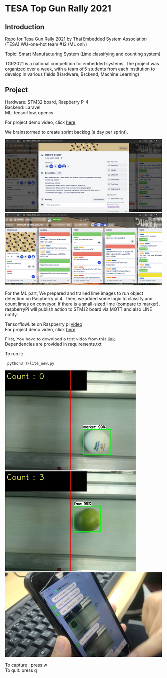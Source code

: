 # TESA Top Gun Rally 2021

## Introduction

Repo for Tesa Gun Rally 2021 by Thai Embedded System Association (TESA)
WU-one-hot team #12 (ML only)

Topic: Smart Manufacturing System (Lime classifying and counting system)

TGR2021 is a national competition for embedded systems. The project was organized over a week, with a team of 5 students from each institution to develop in various fields (Hardware, Backend, Machine Learning)


## Project
Hardware: STM32 board, Raspberry Pi 4 <br />
Backend: Laravel <br />
ML: tensorflow, opencv <br />

For project demo video, click [here](https://youtu.be/aTOO-XAYvOc) <br />

We brainstormed to create sprint backlog (a day per sprint). <br />


![alt](User_story2.png)
![alt](User_story2-2.png)
 
 For the ML part, We prepared and trained lime images to run object detection on Raspberry pi 4. Then, we added some logic to classify and count limes on conveyor. If there is a small-sized lime (compare to marker), raspberryPi will publish action to STM32 board via MQTT and also LINE notify.   


TensorflowLite on Raspberry pi [video](https://youtu.be/5YDpVrRVxgk) <br />
For project demo video, click [here](https://youtu.be/aTOO-XAYvOc)

First, You have to download a test video from this [link](https://drive.google.com/file/d/1F0Vq4bzrvmP4AL4t0rX995Fwayc905aY/view?usp=sharing). <br />
Dependencies are provided in requirements.txt <br />

To run it: <br />

```bash
 python3 TFlite_new.py 
```

![alt](out_put_0.jpg)
![alt](out_put_1.jpg)
![alt](line_notify.png)

To capture : press w <br />
To quit: press q <br />



